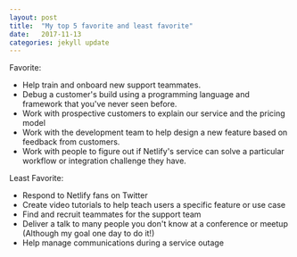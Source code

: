 ```yaml
---
layout: post
title:  "My top 5 favorite and least favorite"
date:   2017-11-13
categories: jekyll update
---
```


Favorite:
- Help train and onboard new support teammates.
- Debug a customer's build using a programming language and framework that you've never seen before.
- Work with prospective customers to explain our service and the pricing model
- Work with the development team to help design a new feature based on feedback from customers.
- Work with people to figure out if Netlify's service can solve a particular workflow or integration challenge they have.


Least Favorite:
- Respond to Netlify fans on Twitter
- Create video tutorials to help teach users a specific feature or use case
- Find and recruit teammates for the support team
- Deliver a talk to many people you don't know at a conference or meetup (Although my goal one day to do it!)
- Help manage communications during a service outage
